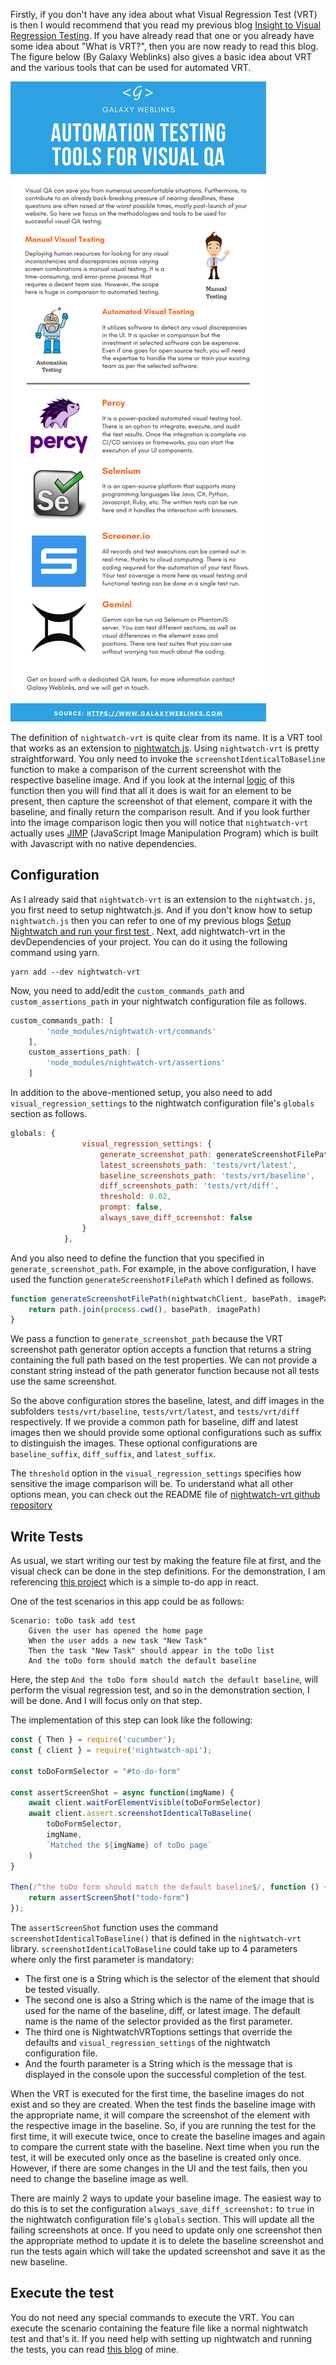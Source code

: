 Firstly, if you don't have any idea about what Visual Regression Test (VRT) is then I would recommend that you read my previous blog [Insight to Visual Regression Testing](https://dev.to/jankaritech/insight-to-visual-regression-testing-25mh). If you have already read that one or you already have some idea about "What is VRT?", then you are now ready to read this blog. The figure below (By Galaxy Weblinks) also gives a basic idea about VRT and the various tools that can be used for automated VRT.

![image](./VRT_Galaxy_Weblinks.png)

The definition of `nightwatch-vrt` is quite clear from its name. It is a VRT tool that works as an extension to [nightwatch.js](https://nightwatchjs.org/). Using `nightwatch-vrt` is pretty straightforward. You only need to invoke the `screenshotIdenticalToBaseline` function to make a comparison of the current screenshot with the respective baseline image. And if you look at the internal [logic](https://github.com/Talank/nightwatch-vrt/blob/master/assertions/screenshotIdenticalToBaseline.js) of this function then you will find that all it does is wait for an element to be present, then capture the screenshot of that element, compare it with the baseline, and finally return the comparison result. And if you look further into the image comparison logic then you will notice that `nightwatch-vrt` actually uses [JIMP](https://www.npmjs.com/package/jimp) (JavaScript Image Manipulation Program) which is built with Javascript with no native dependencies.

## Configuration
As I already said that `nightwatch-vrt` is an extension to the `nightwatch.js`, you first need to setup nightwatch.js. And if you don't know how to setup `nightwatch.js` then you can refer to one of my previous blogs [Setup Nightwatch and run your first test
](https://dev.to/jankaritech/setup-nightwatch-and-run-your-first-test-o7o). Next, add nightwatch-vrt in the devDependencies of your project. You can do it using the following command using yarn.
```
yarn add --dev nightwatch-vrt
```
Now, you need to add/edit the `custom_commands_path` and `custom_assertions_path` in your nightwatch configuration file as follows.
```js
custom_commands_path: [
        'node_modules/nightwatch-vrt/commands'
    ],
    custom_assertions_path: [
        'node_modules/nightwatch-vrt/assertions'
    ]
```
In addition to the above-mentioned setup, you also need to add `visual_regression_settings` to the nightwatch configuration file's `globals` section as follows.
```js
globals: {
                visual_regression_settings: {
                    generate_screenshot_path: generateScreenshotFilePath,
                    latest_screenshots_path: 'tests/vrt/latest',
                    baseline_screenshots_path: 'tests/vrt/baseline',
                    diff_screenshots_path: 'tests/vrt/diff',
                    threshold: 0.02,
                    prompt: false,
                    always_save_diff_screenshot: false
                }
            },
```

And you also need to define the function that you specified in `generate_screenshot_path`. For example, in the above configuration, I have used the function `generateScreenshotFilePath` which I defined as follows.
```js
function generateScreenshotFilePath(nightwatchClient, basePath, imagePath) {
    return path.join(process.cwd(), basePath, imagePath)
}
```
We pass a function to `generate_screenshot_path` because the VRT screenshot path generator option accepts a function that returns a string containing the full path based on the test properties. We can not provide a constant string instead of the path generator function because not all tests use the same screenshot.

So the above configuration stores the baseline, latest, and diff images in the subfolders `tests/vrt/baseline`, `tests/vrt/latest`, and `tests/vrt/diff` respectively. If we provide a common path for baseline, diff and latest images then we should provide some optional configurations such as suffix to distinguish the images. These optional configurations are `baseline_suffix`, `diff_suffix`, and `latest_suffix`.

The `threshold` option in the `visual_regression_settings` specifies how sensitive the image comparison will be. To understand what all other options mean, you can check out the README file of [nightwatch-vrt github repository](https://github.com/Crunch-io/nightwatch-vrt)

## Write Tests

As usual, we start writing our test by making the feature file at first, and the visual check can be done in the step definitions. For the demonstration, I am referencing [this project](https://github.com/Talank/vrt-demo) which is a simple to-do app in react.

One of the test scenarios in this app could be as follows:

```gherkin
Scenario: toDo task add test
    Given the user has opened the home page
    When the user adds a new task "New Task"
    Then the task "New Task" should appear in the toDo list
    And the toDo form should match the default baseline
```

Here, the step `And the toDo form should match the default baseline`, will perform the visual regression test, and so in the demonstration section, I will be done. And I will focus only on that step.

The implementation of this step can look like the following:

```js
const { Then } = require('cucumber');
const { client } = require('nightwatch-api');

const toDoFormSelector = "#to-do-form"

const assertScreenShot = async function(imgName) {
    await client.waitForElementVisible(toDoFormSelector)
    await client.assert.screenshotIdenticalToBaseline(
        toDoFormSelector,
        imgName,
        `Matched the ${imgName} of toDo page`
    )
}

Then(/^the toDo form should match the default baseline$/, function () {
    return assertScreenShot("todo-form")
});
```

The `assertScreenShot` function uses the command `screenshotIdenticalToBaseline()` that is defined in the `nightwatch-vrt` library. `screenshotIdenticalToBaseline` could take up to 4 parameters where only the first parameter is mandatory:
- The first one is a String which is the selector of the element that should be tested visually.
- The second one is also a String which is the name of the image that is used for the name of the baseline, diff, or latest image. The default name is the name of the selector provided as the first parameter.
- The third one is NightwatchVRToptions settings that override the defaults and `visual_regression_settings` of the nightwatch configuration file.
- And the fourth parameter is a String which is the message that is displayed in the console upon the successful completion of the test.

When the VRT is executed for the first time, the baseline images do not exist and so they are created. When the test finds the baseline image with the appropriate name, it will compare the screenshot of the element with the respective image in the baseline. So, if you are running the test for the first time, it will execute twice, once to create the baseline images and again to compare the current state with the baseline. Next time when you run the test, it will be executed only once as the baseline is created only once. However, if there are some changes in the UI and the test fails, then you need to change the baseline image as well.

There are mainly 2 ways to update your baseline image. The easiest way to do this is to set the configuration `always_save_diff_screenshot:` to `true` in the nightwatch configuration file's `globals` section. This will update all the failing screenshots at once. If you need to update only one screenshot then the appropriate method to update it is to delete the baseline screenshot and run the tests again which will take the updated screenshot and save it as the new baseline.

## Execute the test

You do not need any special commands to execute the VRT. You can execute the scenario containing the feature file like a normal nightwatch test and that's it. If you need help with setting up nightwatch and running the tests, you can read [this blog](https://dev.to/jankaritech/setup-nightwatch-and-run-your-first-test-o7o) of mine. 
